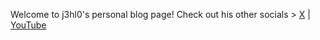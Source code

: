 Welcome to j3hl0's personal blog page! Check out his other socials > [X](https://x.com/j3hl0) | [YouTube](https://youtube.com/j3hl0)
